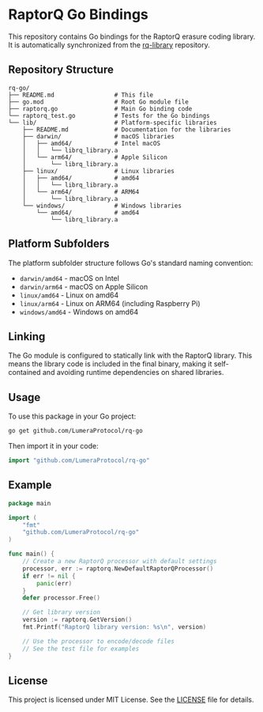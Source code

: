 # RaptorQ Go Bindings

This repository contains Go bindings for the RaptorQ erasure coding library. It is automatically synchronized from the [rq-library](https://github.com/LumeraProtocol/rq-library) repository.

## Repository Structure

```
rq-go/
├── README.md                 # This file
├── go.mod                    # Root Go module file
├── raptorq.go                # Main Go binding code
└── raptorq_test.go           # Tests for the Go bindings
└── lib/                      # Platform-specific libraries
    ├── README.md             # Documentation for the libraries
    ├── darwin/               # macOS libraries
    │   ├── amd64/            # Intel macOS
    │   │   └── librq_library.a
    │   └── arm64/            # Apple Silicon
    │       └── librq_library.a
    ├── linux/                # Linux libraries
    │   ├── amd64/            # amd64
    │   │   └── librq_library.a
    │   └── arm64/            # ARM64
    │       └── librq_library.a
    └── windows/              # Windows libraries
        └── amd64/            # amd64
            └── librq_library.a
```

## Platform Subfolders

The platform subfolder structure follows Go's standard naming convention:
- `darwin/amd64` - macOS on Intel
- `darwin/arm64` - macOS on Apple Silicon
- `linux/amd64` - Linux on amd64
- `linux/arm64` - Linux on ARM64 (including Raspberry Pi)
- `windows/amd64` - Windows on amd64

## Linking

The Go module is configured to statically link with the RaptorQ library. This means the library code is included in the final binary, making it self-contained and avoiding runtime dependencies on shared libraries.

## Usage

To use this package in your Go project:

```bash
go get github.com/LumeraProtocol/rq-go
```

Then import it in your code:

```go
import "github.com/LumeraProtocol/rq-go"
```

## Example

```go
package main

import (
	"fmt"
	"github.com/LumeraProtocol/rq-go"
)

func main() {
	// Create a new RaptorQ processor with default settings
	processor, err := raptorq.NewDefaultRaptorQProcessor()
	if err != nil {
		panic(err)
	}
	defer processor.Free()

	// Get library version
	version := raptorq.GetVersion()
	fmt.Printf("RaptorQ library version: %s\n", version)

	// Use the processor to encode/decode files
	// See the test file for examples
}
```

## License

This project is licensed under MIT License. See the [LICENSE](LICENSE) file for details.
